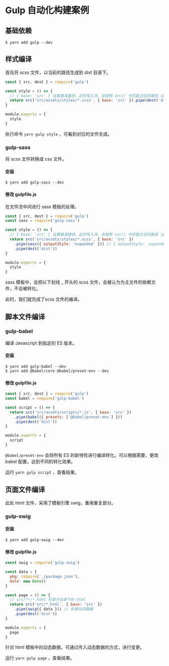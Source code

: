 # Gulp 自动化构建案例

## 基础依赖

```shell
$ yarn add gulp --dev
```

## 样式编译

首先将 scss 文件，以当前的路径生成到 dist 目录下。

```js
const { src, dest } = require('gulp')

const style = () => {
  // { base: 'src' } 设置基准路径，此时写入流，会按照 src() 中匹配之后的路径（此处路径为 /assets/styles/），生成文件
  return src('src/assets/styles/*.scss', { base: 'src' }).pipe(dest('dist'))
}

module.exports = {
  style
}
```

执行命令 `yarn gulp style` ，可看到对应的文件生成。

### gulp-sass

将 scss 文件转换成 css 文件。

#### 安装

```shell
$ yarn add gulp-sass --dev
```

#### 修改 gulpfile.js

在文件流中间进行 sass 模板的处理。

```js
const { src, dest } = require('gulp')
const sass = require('gulp-sass')

const style = () => {
  // { base: 'src' } 设置基准路径，此时写入流，会按照 src() 中匹配之后的路径（此处路径为 /assets/styles/），生成文件
  return src('src/assets/styles/*.scss', { base: 'src' })
    .pipe(sass({ outputStyle: 'expanded' })) // { outputStyle: 'expanded' } css 文件中，将中括号完全展开
    .pipe(dest('dist'))
}

module.exports = {
  style
}
```

sass 模板中，会把以下划线 _ 开头的 scss 文件，会被认为为主文件的依赖文件，不会被转化。

此时，我们就完成了scss 文件的编译。

## 脚本文件编译

### gulp-babel

编译 Javascript 到指定的 ES 版本。

#### 安装

```shell
$ yarn add gulp-babel --dev
$ yarn add @babel/core @babel/preset-env --dev
```

#### 修改 gulpfile.js

```js
const { src, dest } = require('gulp')
const babel = require('gulp-babel')

const script = () => {
  return src('src/assets/scripts/*.js', { base: 'src' })
    .pipe(babel({ presets: ['@babel/preset-env'] }))
    .pipe(dest('dist'))
}

module.exports = {
  script
}
```

`@babel/preset-env` 会将所有 ES 的新特性进行编译转化。可以根据需要，更改 babel 配置，达到不同的转化效果。

运行 `yarn gulp script` ，查看结果。

## 页面文件编译

此处 html 文件，采用了模板引擎 swig，重用重复部分。

### gulp-swig

#### 安装

```shell
$ yarn add gulp-swig --dev
```

#### 修改 gulpfile.js

```js
const swig = require('gulp-swig')

const data = {
  pkg: require('./package.json'),
  date: new Date()
}

const page = () => {
  // src/**/*.html 任意子目录下的 html
  return src('src/*.html', { base: 'src' })
    .pipe(swig({ data })) // 处理动态数据
    .pipe(dest('dist'))
}

module.exports = {
  page
}
```

针对 html 模板中的动态数据，可通过传入动态数据的方式，进行变更。

运行 `yarn gulp page` ，查看结果。

